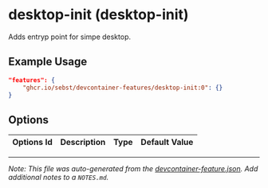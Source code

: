 # desktop-init (desktop-init)

Adds entryp point for simpe desktop.

## Example Usage

```json
"features": {
    "ghcr.io/sebst/devcontainer-features/desktop-init:0": {}
}
```

## Options

| Options Id | Description | Type | Default Value |
| ---------- | ----------- | ---- | ------------- |

---

_Note: This file was auto-generated from the [devcontainer-feature.json](https://github.com/bascodes/devcontainer-features/blob/main/src/desktop-init/devcontainer-feature.json). Add additional notes to a `NOTES.md`._
